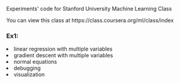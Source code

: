 <p>Experiments' code for Stanford University Machine Learning Class </p>
<p>You can view this class at https://class.coursera.org/ml/class/index</p>

<h3>Ex1:</h3>
<li>linear regression with multiple variables</li>
<li>gradient descent with multiple variables</li>
<li>normal equations</li>
<li>debugging</li>
<li>visualization</li>